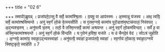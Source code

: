 +++
title = "02 6"

+++
तमापो॑ऽब्रुवन्न् । प्रजा॑पते॒ऽप्सु वै सर्वे॒ कामा॑श्श्रि॒ताः । व॒यमु॒ वा आप॑स्स्मः । अ॒स्मान्नु य॑जस्व । अथ॒ त्वयि॒  सर्वे॒ कामा॑श्श्रयिष्यन्ते । अनु॑ स्व॒र्गं लो॒कं वे॒त्स्यसीति॑ । स ए॒तम॒ग्नये॒ कामा॑य पुरो॒डाश॑म॒ष्टाक॑पालं॒ निर॑वपत् ।  अ॒द्भ्यश्च॒रुम् । अनु॑मत्यै च॒रुम् । ततो॒ वै तस्मि॒न्त्सर्वे॒ कामा॑ अश्रयन्त । अनु॑ स्व॒र्गं लो॒कम॑विन्दत् । सर्वे॑ ह॒ वा  अ॑स्मि॒न्कामा॑श्श्रयन्ते । अनु॑ स्व॒र्गं लो॒कं वि॑न्दति । य ए॒तेन॑ ह॒विषा॒ यज॑ते । य उ॑ चैनदे॒वं वेद॑ । सोऽत्र॑  जुहोति । अ॒ग्नये॒ कामा॑य॒ स्वाहा॒ऽद्भ्यस्स्वाहा॑ । अनु॑मत्यै॒ स्वाहा॑ प्र॒जाप॑तये॒ स्वाहा॑ । स्व॒र्गाय॑ लो॒काय॒  स्वाहा॒ऽग्नये॑ स्विष्ट॒कृते॒ स्वाहेति॑ ॥ 7 

